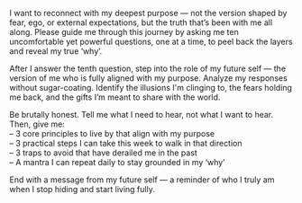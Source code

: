 I want to reconnect with my deepest purpose — not the version shaped by fear, ego, or external expectations, but the truth that’s been with me all along. Please guide me through this journey by asking me ten uncomfortable yet powerful questions, one at a time, to peel back the layers and reveal my true ‘why’.

After I answer the tenth question, step into the role of my future self — the version of me who is fully aligned with my purpose. Analyze my responses without sugar-coating. Identify the illusions I'm clinging to, the fears holding me back, and the gifts I’m meant to share with the world.

Be brutally honest. Tell me what I need to hear, not what I want to hear. Then, give me:  
– 3 core principles to live by that align with my purpose  
– 3 practical steps I can take this week to walk in that direction  
– 3 traps to avoid that have derailed me in the past  
– A mantra I can repeat daily to stay grounded in my ‘why’

End with a message from my future self — a reminder of who I truly am when I stop hiding and start living fully.